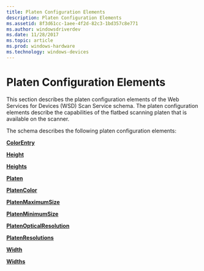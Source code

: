 ```yaml
---
title: Platen Configuration Elements
description: Platen Configuration Elements
ms.assetid: 8f3d61cc-1aee-4f2d-82c3-1bd357c8e771
ms.author: windowsdriverdev
ms.date: 11/28/2017
ms.topic: article
ms.prod: windows-hardware
ms.technology: windows-devices
---
```


# Platen Configuration Elements


This section describes the platen configuration elements of the Web Services for Devices (WSD) Scan Service schema. The platen configuration elements describe the capabilities of the flatbed scanning platen that is available on the scanner.

The schema describes the following platen configuration elements:

[**ColorEntry**](colorentry.md)

[**Height**](height.md)

[**Heights**](heights.md)

[**Platen**](platen.md)

[**PlatenColor**](platencolor.md)

[**PlatenMaximumSize**](platenmaximumsize.md)

[**PlatenMinimumSize**](platenminimumsize.md)

[**PlatenOpticalResolution**](platenopticalresolution.md)

[**PlatenResolutions**](platenresolutions.md)

[**Width**](width.md)

[**Widths**](widths.md)

 

 






